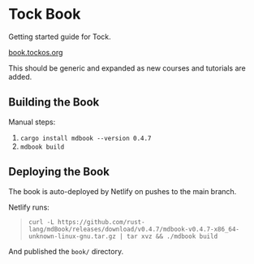 Tock Book
=========

Getting started guide for Tock.

[book.tockos.org](https://book.tockos.org/)

This should be generic and expanded as new courses and tutorials are added.



Building the Book
-----------------

Manual steps:

1. `cargo install mdbook --version 0.4.7`
2. `mdbook build`



Deploying the Book
------------------

The book is auto-deployed by Netlify on pushes to the main branch.

Netlify runs:
> `curl -L https://github.com/rust-lang/mdBook/releases/download/v0.4.7/mdbook-v0.4.7-x86_64-unknown-linux-gnu.tar.gz | tar xvz && ./mdbook build`

And published the `book/` directory.
